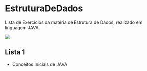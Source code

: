 # EstruturaDeDados
<p>Lista de Exercicios da matéria de Estrutura de Dados, realizado em linguagem JAVA</p>
<img src="https://img.shields.io/static/v1?label=JAVA&message=v11.0.14.1&color=FF8C00&style=for-the-badge&logo=ghost"/>



 <h2> Lista 1 </h2>
 <ul> <li>  Conceitos Iniciais de JAVA </li> <ul/>


